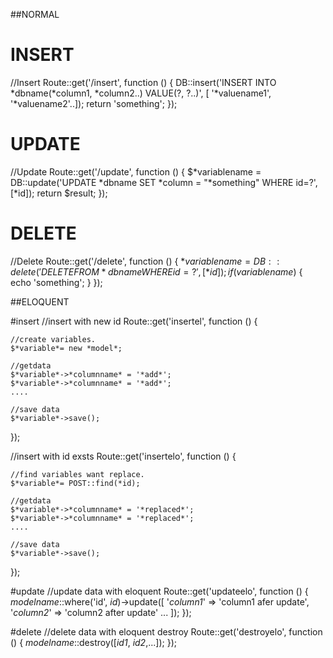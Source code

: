 ##NORMAL

# INSERT
//Insert
Route::get('/insert', function () {
    DB::insert('INSERT INTO *dbname(*column1, *column2..) VALUE(?, ?..)', [ '*valuename1', '*valuename2'..]);
    return 'something';
});

# UPDATE
//Update
Route::get('/update', function () {
    $*variablename = DB::update('UPDATE *dbname SET *column = "*something" WHERE id=?', [*id]);
    return $result;
});

# DELETE
//Delete
Route::get('/delete', function () {
    $*variablename = DB::delete('DELETE FROM *dbname WHERE id=?', [*id]);
    if ($*variablename*) {
        echo 'something';
    }
});

##ELOQUENT

#insert
//insert with new id 
Route::get('insertel', function () {

    //create variables.
    $*variable*= new *model*;

    //getdata
    $*variable*->*columnname* = '*add*';
    $*variable*->*columnname* = '*add*';
    ....

    //save data
    $*variable*->save();
});

//insert with id exsts
Route::get('insertelo', function () {

    //find variables want replace.
    $*variable*= POST::find(*id);

    //getdata
    $*variable*->*columnname* = '*replaced*';
    $*variable*->*columnname* = '*replaced*';
    ....
    
    //save data
    $*variable*->save();
});

#update
//update data with eloquent
Route::get('updateelo', function () {
    *modelname*::where('id', *id*)->update([
        '*column1*' => 'column1 afer update',
        '*column2*' => 'column2 after update'
        ...
    ]);
});

#delete
//delete data with eloquent destroy
Route::get('destroyelo', function () {
    *modelname*::destroy([*id1*, *id2*,...]);
});